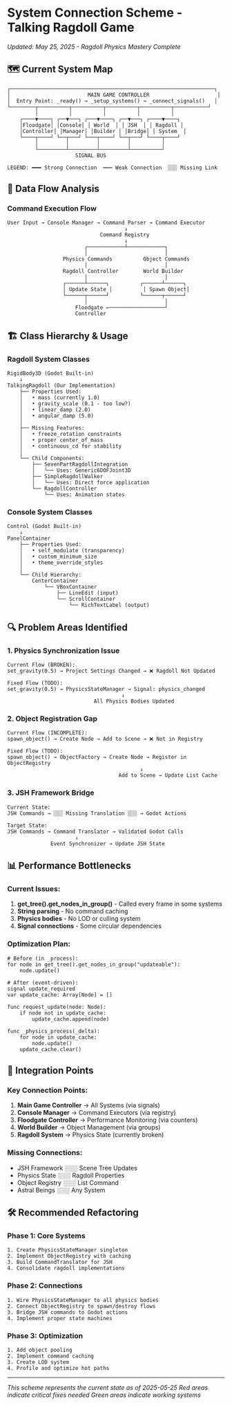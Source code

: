 # System Connection Scheme - Talking Ragdoll Game
*Updated: May 25, 2025 - Ragdoll Physics Mastery Complete*

## 🗺️ Current System Map

```
┌──────────────────────────────────────────────────────────────────┐
│                         MAIN GAME CONTROLLER                      │
│  Entry Point: _ready() → _setup_systems() → _connect_signals()   │
└────────┬──────────┬──────────┬──────────┬──────────┬───────────┘
         │          │          │          │          │
    ┌────▼────┐ ┌──▼───┐ ┌───▼────┐ ┌──▼───┐ ┌────▼────┐
    │Floodgate│ │Console│ │ World  │ │ JSH  │ │ Ragdoll │
    │Controller│ │Manager│ │Builder │ │Bridge│ │ System  │
    └────┬────┘ └──┬───┘ └───┬────┘ └──┬───┘ └────┬────┘
         │         │         │         │          │
         └─────────┴─────────┴─────────┴──────────┘
                      SIGNAL BUS

LEGEND: ━━━ Strong Connection  ┅┅┅ Weak Connection  ░░░ Missing Link
```

## 🔄 Data Flow Analysis

### Command Execution Flow
```
User Input → Console Manager → Command Parser → Command Executor
                                      ↓
                              Command Registry
                                      ↓
                         ┌────────────┴────────────┐
                         │                         │
                  Physics Commands          Object Commands
                         │                         │
                  Ragdoll Controller        World Builder
                         │                         │
                  ┌──────┴──────┐          ┌──────┴──────┐
                  │ Update State │          │ Spawn Object│
                  └──────┬──────┘          └──────┬──────┘
                         │                         │
                      Floodgate ←──────────────────┘
                      Controller
```

## 🏗️ Class Hierarchy & Usage

### Ragdoll System Classes
```
RigidBody3D (Godot Built-in)
    ↓
TalkingRagdoll (Our Implementation)
    ├── Properties Used:
    │   • mass (currently 1.0)
    │   • gravity_scale (0.1 - too low?)
    │   • linear_damp (2.0)
    │   • angular_damp (5.0)
    │
    ├── Missing Features:
    │   • freeze_rotation constraints
    │   • proper center_of_mass
    │   • continuous_cd for stability
    │
    └── Child Components:
        ├── SevenPartRagdollIntegration
        │   └── Uses: Generic6DOFJoint3D
        ├── SimpleRagdollWalker
        │   └── Uses: Direct force application
        └── RagdollController
            └── Uses: Animation states
```

### Console System Classes
```
Control (Godot Built-in)
    ↓
PanelContainer
    ├── Properties Used:
    │   • self_modulate (transparency)
    │   • custom_minimum_size
    │   • theme_override_styles
    │
    └── Child Hierarchy:
        CenterContainer
            └── VBoxContainer
                ├── LineEdit (input)
                └── ScrollContainer
                    └── RichTextLabel (output)
```

## 🔍 Problem Areas Identified

### 1. Physics Synchronization Issue
```
Current Flow (BROKEN):
set_gravity(0.5) → Project Settings Changed → ❌ Ragdoll Not Updated

Fixed Flow (TODO):
set_gravity(0.5) → PhysicsStateManager → Signal: physics_changed
                                     ↓
                            All Physics Bodies Updated
```

### 2. Object Registration Gap
```
Current Flow (INCOMPLETE):
spawn_object() → Create Node → Add to Scene → ❌ Not in Registry

Fixed Flow (TODO):
spawn_object() → ObjectFactory → Create Node → Register in ObjectRegistry
                                           ↓
                                    Add to Scene → Update List Cache
```

### 3. JSH Framework Bridge
```
Current State:
JSH Commands → ░░░ Missing Translation ░░░ → Godot Actions

Target State:
JSH Commands → Command Translator → Validated Godot Calls
                      ↓
              Event Synchronizer → Update JSH State
```

## 📊 Performance Bottlenecks

### Current Issues:
1. **get_tree().get_nodes_in_group()** - Called every frame in some systems
2. **String parsing** - No command caching
3. **Physics bodies** - No LOD or culling system
4. **Signal connections** - Some circular dependencies

### Optimization Plan:
```gdscript
# Before (in _process):
for node in get_tree().get_nodes_in_group("updateable"):
    node.update()

# After (event-driven):
signal update_required
var update_cache: Array[Node] = []

func request_update(node: Node):
    if node not in update_cache:
        update_cache.append(node)
    
func _physics_process(_delta):
    for node in update_cache:
        node.update()
    update_cache.clear()
```

## 🎯 Integration Points

### Key Connection Points:
1. **Main Game Controller** → All Systems (via signals)
2. **Console Manager** → Command Executors (via registry)
3. **Floodgate Controller** → Performance Monitoring (via counters)
4. **World Builder** → Object Management (via groups)
5. **Ragdoll System** → Physics State (currently broken)

### Missing Connections:
- JSH Framework ░░░ Scene Tree Updates
- Physics State ░░░ Ragdoll Properties
- Object Registry ░░░ List Command
- Astral Beings ░░░ Any System

## 🛠️ Recommended Refactoring

### Phase 1: Core Systems
```
1. Create PhysicsStateManager singleton
2. Implement ObjectRegistry with caching
3. Build CommandTranslator for JSH
4. Consolidate ragdoll implementations
```

### Phase 2: Connections
```
1. Wire PhysicsStateManager to all physics bodies
2. Connect ObjectRegistry to spawn/destroy flows
3. Bridge JSH commands to Godot actions
4. Implement proper state machines
```

### Phase 3: Optimization
```
1. Add object pooling
2. Implement command caching
3. Create LOD system
4. Profile and optimize hot paths
```

---

*This scheme represents the current state as of 2025-05-25*
*Red areas indicate critical fixes needed*
*Green areas indicate working systems*